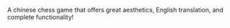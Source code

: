 A chinese chess game that offers great aesthetics, English translation, and complete functionality! 
